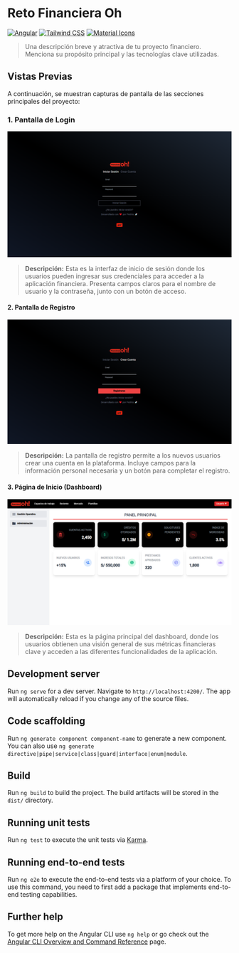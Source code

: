 # Reto Financiera Oh

[![Angular](https://img.shields.io/badge/Angular-13-DD0031?style=flat-square&logo=angular&logoColor=white)](https://angular.io/)
[![Tailwind CSS](https://img.shields.io/badge/Tailwind_CSS-3.x-38B2AC?style=flat-square&logo=tailwind-css&logoColor=white)](https://tailwindcss.com/)
[![Material Icons](https://img.shields.io/badge/Material_Icons-v5-26A69A?style=flat-square&logo=google-material-design&logoColor=white)](https://fonts.google.com/icons)

> Una descripción breve y atractiva de tu proyecto financiero. Menciona su propósito principal y las tecnologías clave utilizadas.

## Vistas Previas

A continuación, se muestran capturas de pantalla de las secciones principales del proyecto:

### 1. Pantalla de Login

![Captura de la Pantalla de Login](src/assets/images/LOGIN.png)

> **Descripción:** Esta es la interfaz de inicio de sesión donde los usuarios pueden ingresar sus credenciales para acceder a la aplicación financiera. Presenta campos claros para el nombre de usuario y la contraseña, junto con un botón de acceso.

#### 2. Pantalla de Registro

![Captura de la Pantalla de Registro](src/assets/images/REGISTER.png)

> **Descripción:** La pantalla de registro permite a los nuevos usuarios crear una cuenta en la plataforma. Incluye campos para la información personal necesaria y un botón para completar el registro.

#### 3. Página de Inicio (Dashboard)

![Captura de la Página de Inicio](src/assets/images/HOME.png)

> **Descripción:** Esta es la página principal del dashboard, donde los usuarios obtienen una visión general de sus métricas financieras clave y acceden a las diferentes funcionalidades de la aplicación.

## Development server

Run `ng serve` for a dev server. Navigate to `http://localhost:4200/`. The app will automatically reload if you change any of the source files.

## Code scaffolding

Run `ng generate component component-name` to generate a new component. You can also use `ng generate directive|pipe|service|class|guard|interface|enum|module`.

## Build

Run `ng build` to build the project. The build artifacts will be stored in the `dist/` directory.

## Running unit tests

Run `ng test` to execute the unit tests via [Karma](https://karma-runner.github.io).

## Running end-to-end tests

Run `ng e2e` to execute the end-to-end tests via a platform of your choice. To use this command, you need to first add a package that implements end-to-end testing capabilities.

## Further help

To get more help on the Angular CLI use `ng help` or go check out the [Angular CLI Overview and Command Reference](https://angular.io/cli) page.
